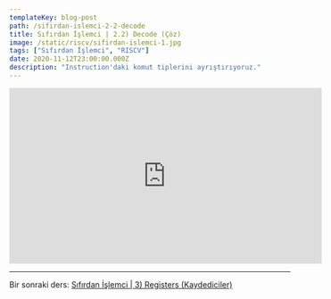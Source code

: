 ```yaml
---
templateKey: blog-post
path: /sifirdan-islemci-2-2-decode
title: Sıfırdan İşlemci | 2.2) Decode (Çöz)
image: /static/riscv/sifirdan-islemci-1.jpg
tags: ["Sıfırdan İşlemci", "RISCV"]
date: 2020-11-12T23:00:00.000Z
description: "Instruction'daki komut tiplerini ayrıştırıyoruz."
---
```


<iframe width="560" height="315" src="https://www.youtube-nocookie.com/embed/-GKnYy41j5Q" frameborder="0" allow="accelerometer; autoplay; clipboard-write; encrypted-media; gyroscope; picture-in-picture" allowfullscreen></iframe>

---
Bir sonraki ders: [Sıfırdan İşlemci | 3) Registers (Kaydediciler)](#)